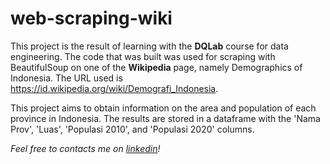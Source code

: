 # web-scraping-wiki

This project is the result of learning with the **DQLab** course for data engineering. The code that was built was used for scraping with BeautifulSoup on one of the **Wikipedia** page, namely Demographics of Indonesia. The URL used is https://id.wikipedia.org/wiki/Demografi_Indonesia.

This project aims to obtain information on the area and population of each province in Indonesia. The results are stored in a dataframe with the 'Nama Prov', 'Luas', 'Populasi 2010', and 'Populasi 2020' columns.





_Feel free to contacts me on [linkedin](https://www.linkedin.com/in/sensa-gudya-sauma-syahra/)!_
